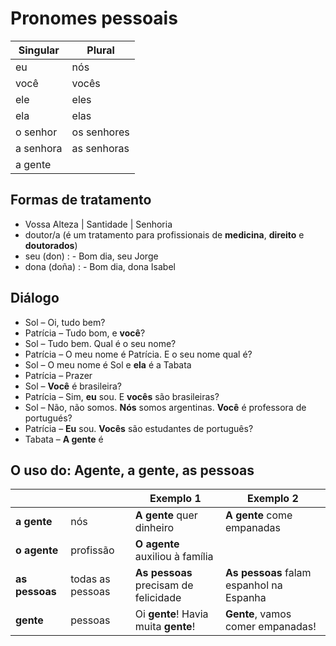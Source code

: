 # Pronomes pessoais

| Singular | Plural |
| -- | -- |
| eu        | nós |
| você      | vocês |
| ele       | eles |
| ela       | elas |
| o senhor  | os senhores |
| a senhora | as senhoras |
| a gente   | |

## Formas de tratamento

* Vossa Alteza | Santidade | Senhoria
* doutor/a (é um tratamento para profissionais de **medicina**, **direito** e **doutorados**)
* seu (don) : - Bom dia, seu Jorge
* dona (doña) : - Bom dia, dona Isabel

## Diálogo

* Sol –  Oi, tudo bem?
* Patrícia – Tudo bom, e **você**?
* Sol – Tudo bem. Qual é o seu nome?
* Patrícia – O meu nome é Patrícia. E o seu nome qual é?
* Sol – O meu nome é Sol e **ela** é a Tabata
* Patrícia – Prazer
* Sol – **Você** é brasileira?
* Patrícia – Sim, **eu** sou. E **vocês** são brasileiras?
* Sol – Não, não somos. **Nós** somos argentinas. **Você** é professora de portugués?
* Patrícia – **Eu** sou. **Vocês** são estudantes de português?
* Tabata – **A gente** é

## O uso do: Agente, a gente, as pessoas

||| Exemplo 1 | Exemplo 2 |
| -- | -- | -- | -- |
| **a gente**    | nós              | **A gente** quer dinheiro             | **A gente** come empanadas |
| **o agente**   | profissão        | **O agente** auxiliou à família       | |
| **as pessoas** | todas as pessoas | **As pessoas** precisam de felicidade | **As pessoas** falam espanhol na Espanha |
| **gente**      | pessoas          | Oi **gente**! Havia muita **gente**!  | **Gente**, vamos comer empanadas! |
